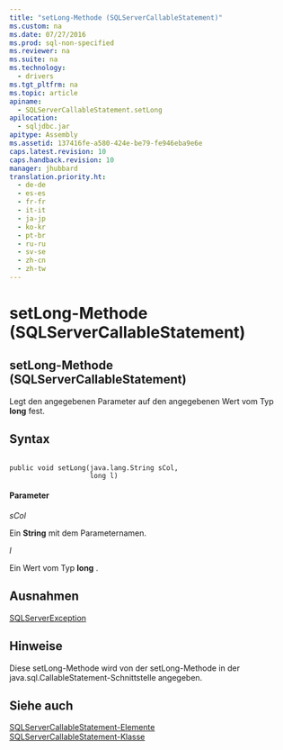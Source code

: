 ```yaml
---
title: "setLong-Methode (SQLServerCallableStatement)"
ms.custom: na
ms.date: 07/27/2016
ms.prod: sql-non-specified
ms.reviewer: na
ms.suite: na
ms.technology: 
  - drivers
ms.tgt_pltfrm: na
ms.topic: article
apiname: 
  - SQLServerCallableStatement.setLong
apilocation: 
  - sqljdbc.jar
apitype: Assembly
ms.assetid: 137416fe-a580-424e-be79-fe946eba9e6e
caps.latest.revision: 10
caps.handback.revision: 10
manager: jhubbard
translation.priority.ht: 
  - de-de
  - es-es
  - fr-fr
  - it-it
  - ja-jp
  - ko-kr
  - pt-br
  - ru-ru
  - sv-se
  - zh-cn
  - zh-tw
---
```

# setLong-Methode (SQLServerCallableStatement)
    
## setLong\-Methode \(SQLServerCallableStatement\)  
 Legt den angegebenen Parameter auf den angegebenen Wert vom Typ **long** fest.  
  
## Syntax  
  
```  
  
public void setLong(java.lang.String sCol,  
                    long l)  
```  
  
#### Parameter  
 *sCol*  
  
 Ein **String** mit dem Parameternamen.  
  
 *l*  
  
 Ein Wert vom Typ **long** .  
  
## Ausnahmen  
 [SQLServerException](../content/SQLServerException-Class.md)  
  
## Hinweise  
 Diese setLong\-Methode wird von der setLong\-Methode in der java.sql.CallableStatement\-Schnittstelle angegeben.  
  
## Siehe auch  
 [SQLServerCallableStatement-Elemente](../content/SQLServerCallableStatement-Members.md)   
 [SQLServerCallableStatement-Klasse](../content/SQLServerCallableStatement-Class.md)  
  
  